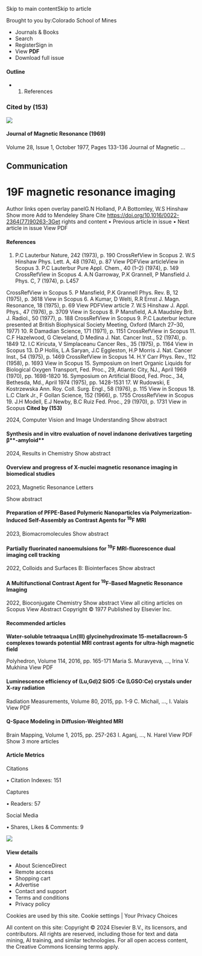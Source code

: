 Skip to main contentSkip to article

Brought to you by:Colorado School of Mines

- Journals & Books
- Search
- RegisterSign in
- View **PDF**
- Download full issue

#### **Outline**

- 1. References
### **Cited by (153)**

![](_page_0_Picture_10.jpeg)

#### **Journal of Magnetic Resonance (1969)**

Volume 28, Issue 1, October 1977, Pages 133-136 Journal of Magnetic ...

## **Communication**

# **19F magnetic resonance imaging**

Author links open overlay panelG.N Holland, P.A Bottomley, W.S Hinshaw Show more Add to Mendeley Share Cite https://doi.org/10.1016/0022-2364(77)90263-3Get rights and content • Previous article in issue • Next article in issue View PDF

#### **References**

1. P.C Lauterbur Nature, 242 (1973), p. 190 CrossRefView in Scopus 2. W.S Hinshaw Phys. Lett. A, 48 (1974), p. 87 View PDFView articleView in Scopus 3. P.C Lauterbur Pure Appl. Chem., 40 (1–2) (1974), p. 149 CrossRefView in Scopus 4. A.N Garroway, P.K Grannell, P Mansfield J. Phys. C, 7 (1974), p. L457

CrossRefView in Scopus 5. P Mansfield, P.K Grannell Phys. Rev. B, 12 (1975), p. 3618 View in Scopus 6. A Kumar, D Welti, R.R Ernst J. Magn. Resonance, 18 (1975), p. 69 View PDFView article 7. W.S Hinshaw J. Appl. Phys., 47 (1976), p. 3709 View in Scopus 8. P Mansfield, A.A Maudsley Brit. J. Radiol., 50 (1977), p. 188 CrossRefView in Scopus 9. P.C Lauterbur lecture presented at British Biophysical Society Meeting, Oxford (March 27–30, 1977) 10. R Damadian Science, 171 (1971), p. 1151 CrossRefView in Scopus 11. C.F Hazelwood, G Cleveland, D Medina J. Nat. Cancer Inst., 52 (1974), p. 1849 12. I.C Kiricuta, V Simplaceanu Cancer Res., 35 (1975), p. 1164 View in Scopus 13. D.P Hollis, L.A Saryan, J.C Eggleston, H.P Morris J. Nat. Cancer Inst., 54 (1975), p. 1469 CrossRefView in Scopus 14. H.Y Carr Phys. Rev., 112 (1958), p. 1693 View in Scopus 15. Symposium on Inert Organic Liquids for Biological Oxygen Transport, Fed. Proc., 29, Atlantic City, NJ., April 1969 (1970), pp. 1698-1820 16. Symposium on Artificial Blood, Fed. Proc., 34, Bethesda, Md., April 1974 (1975), pp. 1428-1531 17. W Rudowski, E Kostrzewska Ann. Roy. Coll. Surg. Engl., 58 (1976), p. 115 View in Scopus 18. L.C Clark Jr., F Gollan Science, 152 (1966), p. 1755 CrossRefView in Scopus 19. J.H Modell, E.J Newby, B.C Ruiz Fed. Proc., 29 (1970), p. 1731 View in Scopus **Cited by (153)**

2024, Computer Vision and Image Understanding Show abstract

#### **Synthesis and in vitro evaluation of novel indanone derivatives targeting** β**-amyloid**

2024, Results in Chemistry Show abstract

#### **Overview and progress of X-nuclei magnetic resonance imaging in biomedical studies**

2023, Magnetic Resonance Letters

Show abstract

#### **Preparation of PFPE-Based Polymeric Nanoparticles via Polymerization-Induced Self-Assembly as Contrast Agents for <sup>19</sup>F MRI**

2023, Biomacromolecules Show abstract

#### **Partially fluorinated nanoemulsions for <sup>19</sup>F MRI-fluorescence dual imaging cell tracking**

2022, Colloids and Surfaces B: Biointerfaces Show abstract

#### **A Multifunctional Contrast Agent for <sup>19</sup>F-Based Magnetic Resonance Imaging**

2022, Bioconjugate Chemistry Show abstract View all citing articles on Scopus View Abstract Copyright © 1977 Published by Elsevier Inc.

#### **Recommended articles**

**Water-soluble tetraaqua Ln(III) glycinehydroximate 15-metallacrown-5 complexes towards potential MRI contrast agents for ultra-high magnetic field**

Polyhedron, Volume 114, 2016, pp. 165-171 Maria S. Muravyeva, …, Irina V. Mukhina View PDF

#### **Luminescence efficiency of (Lu,Gd)2 SiO5 :Ce (LGSO:Ce) crystals under X-ray radiation**

Radiation Measurements, Volume 80, 2015, pp. 1-9 C. Michail, …, I. Valais View PDF

#### **Q-Space Modeling in Diffusion-Weighted MRI**

Brain Mapping, Volume 1, 2015, pp. 257-263 I. Aganj, …, N. Harel View PDF Show 3 more articles

#### **Article Metrics**

Citations

• Citation Indexes: 151

Captures

• Readers: 57

Social Media

• Shares, Likes & Comments: 9

![](_page_2_Picture_26.jpeg)

#### View details

- About ScienceDirect
- Remote access
- Shopping cart
- Advertise
- Contact and support
- Terms and conditions
- Privacy policy

Cookies are used by this site. Cookie settings | Your Privacy Choices

All content on this site: Copyright © 2024 Elsevier B.V., its licensors, and contributors. All rights are reserved, including those for text and data mining, AI training, and similar technologies. For all open access content, the Creative Commons licensing terms apply.


